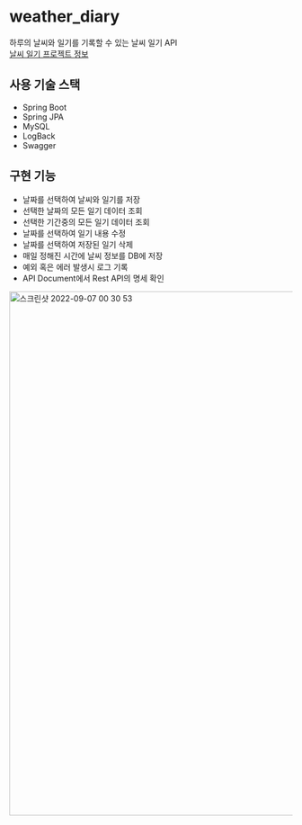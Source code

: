 # weather_diary
하루의 날씨와 일기를 기록할 수 있는 날씨 일기 API  
[날씨 일기 프로젝트 정보](https://splashy-vanilla-138.notion.site/Weather-Diary-f19ea022832a4083ad3954459d67879a)

## 사용 기술 스택
* Spring Boot
* Spring JPA
* MySQL
* LogBack
* Swagger

## 구현 기능
* 날짜를 선택하여 날씨와 일기를 저장
* 선택한 날짜의 모든 일기 데이터 조회
* 선택한 기간중의 모든 일기 데이터 조회
* 날짜를 선택하여 일기 내용 수정
* 날짜를 선택하여 저장된 일기 삭제
* 매일 정해진 시간에 날씨 정보를 DB에 저장
* 예외 혹은 에러 발생시 로그 기록
* API Document에서 Rest API의 명세 확인
<img width="932" alt="스크린샷 2022-09-07 00 30 53" src="https://user-images.githubusercontent.com/65327103/188676299-b4f27da1-ae1f-4c28-bbd5-70ef63ecd0bb.png">
